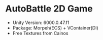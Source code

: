 # AutoBattle 2D Game
- Unity Version: 6000.0.47.f1
- Package: Morpeh(ECS) + VContainer(DI)
- Free Textures from Cainos
